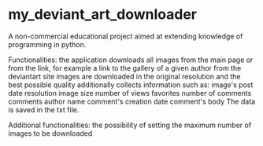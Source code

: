 # my_deviant_art_downloader
A non-commercial educational project aimed at extending knowledge of programming in python.

Functionalities:
    the application downloads all images from the main page or from the link, for example a link to the gallery of a given author from the deviantart site
    images are downloaded in the original resolution and the best possible quality
    additionally collects information such as:
    image's post date
    resolution
    image size
    number of views
    favorites
    number of comments
    comments author name
    comment's creation date
    comment's body
The data is saved in the txt file.

Additional functionalities:
the possibility of setting the maximum number of images to be downloaded
